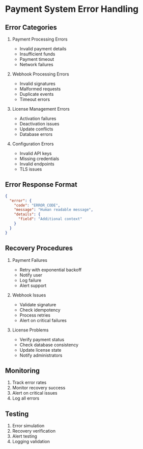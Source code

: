 # Payment System Error Handling

## Error Categories
1. Payment Processing Errors
   - Invalid payment details
   - Insufficient funds
   - Payment timeout
   - Network failures

2. Webhook Processing Errors
   - Invalid signatures
   - Malformed requests
   - Duplicate events
   - Timeout errors

3. License Management Errors
   - Activation failures
   - Deactivation issues
   - Update conflicts
   - Database errors

4. Configuration Errors
   - Invalid API keys
   - Missing credentials
   - Invalid endpoints
   - TLS issues

## Error Response Format
```json
{
  "error": {
    "code": "ERROR_CODE",
    "message": "Human readable message",
    "details": {
      "field": "Additional context"
    }
  }
}
```

## Recovery Procedures
1. Payment Failures
   - Retry with exponential backoff
   - Notify user
   - Log failure
   - Alert support

2. Webhook Issues
   - Validate signature
   - Check idempotency
   - Process retries
   - Alert on critical failures

3. License Problems
   - Verify payment status
   - Check database consistency
   - Update license state
   - Notify administrators

## Monitoring
1. Track error rates
2. Monitor recovery success
3. Alert on critical issues
4. Log all errors

## Testing
1. Error simulation
2. Recovery verification
3. Alert testing
4. Logging validation
